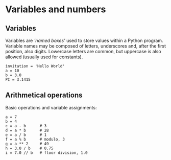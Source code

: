 # Variables and numbers

## Variables
Variables are *'named boxes'* used to store values within a Python program.
Variable names may be composed of letters, underscores and, after the first position, also digits.
Lowercase letters are common, but uppercase is also allowed (usually used for constants).

    invitation = 'Hello World'
    a = 10
    b = 3.0
    PI = 3.1415

## Arithmetical operations
Basic operations and variable assignments:

    a = 7
    b = 4
    c = a - b      # 3
    d = a * b      # 28
    e = a / b      # 1
    f = a % b      # modulo, 3
    g = a ** 2     # 49   
    h = 3.0 / b    # 0.75
    i = 7.0 // b   # floor division, 1.0
